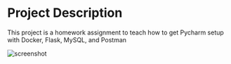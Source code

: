 # Project Description
This project is a homework assignment to teach how to get Pycharm setup with Docker, Flask, MySQL, and Postman

![screenshot](screenshots/Capture-aassignment.JPG)
